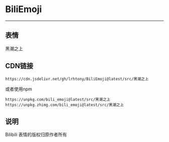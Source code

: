 # BiliEmoji
---
## 表情
黑潮之上
## CDN链接
```
https://cdn.jsdelivr.net/gh/lrhtony/BiliEmoji@latest/src/黑潮之上
```
或者使用npm
```
https://unpkg.com/bili_emoji@latest/src/黑潮之上
https://unpkg.zhimg.com/bili_emoji@latest/src/黑潮之上
```
## 说明
Bilibili 表情的版权归原作者所有
